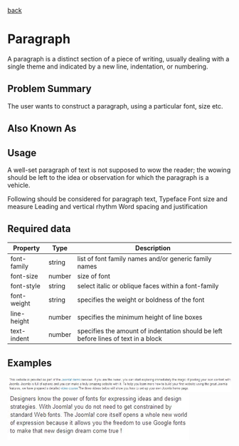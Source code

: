 [back](structural.md)
# Paragraph

A paragraph is a distinct section of a piece of writing, usually dealing with a single theme and indicated by a new line, indentation, or numbering.

## Problem Summary

The user wants to construct a paragraph, using a particular font, size etc.  

## Also Known As

## Usage

A well-set paragraph of text is not supposed to wow the reader; the wowing should be left to the idea or observation for which the paragraph is a vehicle.

Following should be considered for paragraph text,
Typeface
Font size and measure
Leading and vertical rhythm
Word spacing and justification


## Required data

Property | Type | Description
------------ | ------------- | -------------
font-family | string | list of font family names and/or generic family names
font-size | number | size of font 
font-style| string | select italic or oblique faces within a font-family
font-weight| string | specifies the weight or boldness of the font
line-height| number | specifies the minimum height of line boxes 
text-indent| number | specifies the amount of indentation  should be left before lines of text in a block


## Examples

![Paragraph example](img/paragraph-1.jpg)
![Paragraph example](img/paragraph-2.jpg)
